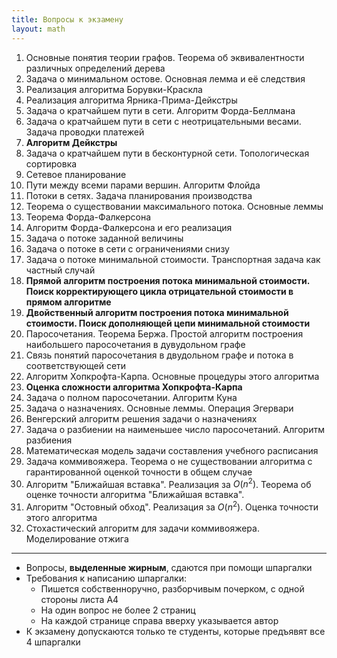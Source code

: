 ```yaml
---
title: Вопросы к экзамену
layout: math
---
```


1. Основные понятия теории графов. Теорема об эквивалентности различных определений дерева
2. Задача о минимальном остове. Основная лемма и её следствия
3. Реализация алгоритма Борувки-Краскла
4. Реализация алгоритма Ярника-Прима-Дейкстры
5. Задача о кратчайшем пути в сети. Алгоритм Форда-Беллмана
6. Задача о кратчайшем пути в сети с неотрицательными весами. Задача проводки платежей
7. **Алгоритм Дейкстры**
8. Задача о кратчайшем пути в бесконтурной сети. Топологическая сортировка
9. Сетевое планирование
10. Пути между всеми парами вершин. Алгоритм Флойда
11. Потоки в сетях. Задача планирования производства
12. Теорема о существовании максимального потока. Основные леммы
13. Теорема Форда-Фалкерсона
14. Алгоритм Форда-Фалкерсона и его реализация
15. Задача о потоке заданной величины
16. Задача о потоке в сети с ограничениями снизу
17. Задача о потоке минимальной стоимости. Транспортная задача как частный случай
18. **Прямой алгоритм построения потока минимальной стоимости. Поиск корректирующего цикла отрицательной стоимости в прямом алгоритме**
19. **Двойственный алгоритм построения потока минимальной стоимости. Поиск дополняющей цепи минимальной стоимости**
20. Паросочетания. Теорема Бержа. Простой алгоритм построения наибольшего паросочетания в дувудольном графе
21. Связь понятий паросочетания в двудольном графе и потока в соответствующей сети
22. Алгоритм Хопкрофта-Карпа. Основные процедуры этого алгоритма
23. **Оценка сложности алгоритма Хопкрофта-Карпа**
24. Задача о полном паросочетании. Алгоритм Куна
25. Задача о назначениях. Основные леммы. Операция Эгервари
26. Венгерский алгоритм решения задачи о назначениях
27. Задача о разбиении на наименьшее число паросочетаний. Алгоритм разбиения
28. Математическая модель задачи составления учебного расписания
29. Задача коммивояжера. Теорема о не существовании алгоритма с гарантированной оценкой точности в общем случае
30. Алгоритм "Ближайшая вставка". Реализация за $O(n^2)$. Теорема об оценке точности алгоритма "Ближайшая вставка".
31. Алгоритм "Остовный обход". Реализация за $O(n^2)$. Оценка точности этого алгоритма
32. Стохастический алгоритм для задачи коммивояжера. Моделирование отжига

---

* Вопросы, **выделенные жирным**, сдаются при помощи шпаргалки
* Требования к написанию шпаргалки:
  * Пишется собственноручно, разборчивым почерком, с одной стороны листа А4
  * На один вопрос не более 2 страниц
  * На каждой странице справа вверху указывается автор
* К экзамену допускаются только те студенты, которые предъявят все 4 шпаргалки